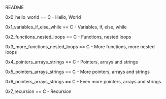 README

0x0_hello_world == C - Hello, World

0x1_variables_if_else_while == C - Variables, if, else, while

0x2_functions_nested_loops == C - Functions, nested loops

0x3_more_functions_nested_loops == C - More functions, more nested loops

0x4_pointers_arrays_strings == C - Pointers, arrays and strings

0x5_pointers_arrays_strings == C - More pointers, arrays and strings

0x6_pointers_arrays_strings == C - Even more pointers, arrays and strings

0x7_recursion == C - Recursion

